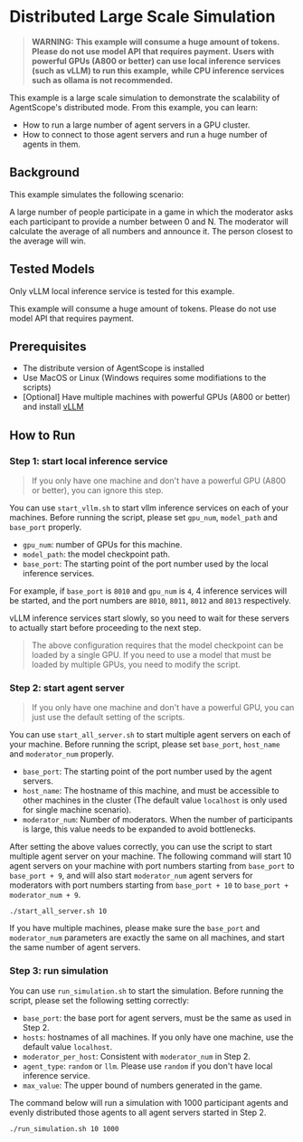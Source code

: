 # Distributed Large Scale Simulation

> **WARNING:**
> **This example will consume a huge amount of tokens.**
> **Please do not use model API that requires payment.**
> **Users with powerful GPUs (A800 or better) can use local inference services (such as vLLM) to run this example,**
> **while CPU inference services such as ollama is not recommended.**

This example is a large scale simulation to demonstrate the scalability of AgentScope's distributed mode. From this example, you can learn:

- How to run a large number of agent servers in a GPU cluster.
- How to connect to those agent servers and run a huge number of agents in them.

## Background

This example simulates the following scenario:

A large number of people participate in a game in which the moderator asks each participant to provide a number between 0 and N. The moderator will calculate the average of all numbers and announce it. The person closest to the average will win.

## Tested Models

Only vLLM local inference service is tested for this example.

This example will consume a huge amount of tokens. Please do not use model API that requires payment.

## Prerequisites

- The distribute version of AgentScope is installed
- Use MacOS or Linux (Windows requires some modifiations to the scripts)
- [Optional] Have multiple machines with powerful GPUs (A800 or better) and install [vLLM](https://github.com/vllm-project/vllm)

## How to Run

### Step 1: start local inference service

> If you only have one machine and don't have a powerful GPU (A800 or better), you can ignore this step.

You can use `start_vllm.sh` to start vllm inference services on each of your machines.
Before running the script, please set `gpu_num`, `model_path` and `base_port` properly.

- `gpu_num`: number of GPUs for this machine.
- `model_path`: the model checkpoint path.
- `base_port`: The starting point of the port number used by the local inference services.

For example, if `base_port` is `8010` and `gpu_num` is `4`, 4 inference services will be started, and the port numbers are `8010`, `8011`, `8012` and `8013` respectively.

vLLM inference services start slowly, so you need to wait for these servers to actually start before proceeding to the next step.

> The above configuration requires that the model checkpoint can be loaded by a single GPU.
> If you need to use a model that must be loaded by multiple GPUs, you need to modify the script.

### Step 2: start agent server

> If you only have one machine and don't have a powerful GPU, you can just use the default setting of the scripts.

You can use `start_all_server.sh` to start multiple agent servers on each of your machine.
Before running the script, please set `base_port`, `host_name` and `moderator_num` properly.

- `base_port`: The starting point of the port number used by the agent servers.
- `host_name`: The hostname of this machine, and must be accessible to other machines in the cluster (The default value `localhost` is only used for single machine scenario).
- `moderator_num`: Number of moderators. When the number of participants is large, this value needs to be expanded to avoid bottlenecks.

After setting the above values correctly, you can use the script to start multiple agent server on your machine. The following command will start 10 agent servers on your machine with port numbers starting from `base_port` to `base_port + 9`, and will also start `moderator_num` agent servers for moderators with port numbers starting from `base_port + 10` to `base_port + moderator_num + 9`.

```shell
./start_all_server.sh 10
```

If you have multiple machines, please make sure the `base_port` and `moderator_num` parameters are exactly the same on all machines, and start the same number of agent servers.

### Step 3: run simulation

You can use `run_simulation.sh` to start the simulation.
Before running the script, please set the following setting correctly:

- `base_port`: the base port for agent servers, must be the same as used in Step 2.
- `hosts`: hostnames of all machines. If you only have one machine, use the default value `localhost`.
- `moderator_per_host`: Consistent with `moderator_num` in Step 2.
- `agent_type`: `random` or `llm`. Please use `random` if you don't have local inference service.
- `max_value`: The upper bound of numbers generated in the game.

The command below will run a simulation with 1000 participant agents and evenly distributed those agents to all agent servers started in Step 2.

```shell
./run_simulation.sh 10 1000
```
